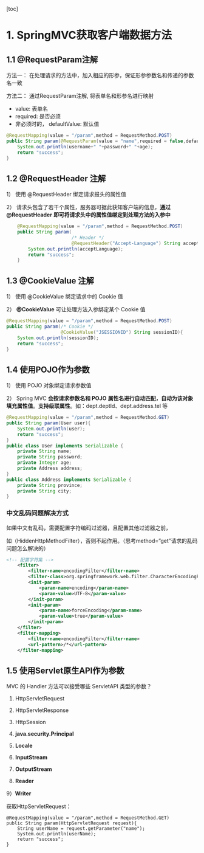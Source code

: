 [toc]

# 1. SpringMVC获取客户端数据方法

## 1.1 @RequestParam注解

方法一： 在处理请求的方法中，加入相应的形参，保证形参参数名和传递的参数名一致

方法二： 通过RequestParam注解, 将表单名和形参名进行映射

-  value: 表单名
- required: 是否必须
- 非必须时的， defaultValue: 默认值

```java
@RequestMapping(value = "/param",method = RequestMethod.POST)
public String param(@RequestParam(value = "name",required = false,defaultValue = "zhangxingrui") String username, String password, String age){
    System.out.println(username+" "+password+" "+age);
    return "success";
}
```

## 1.2 @RequestHeader 注解

1）  使用 @RequestHeader 绑定请求报头的属性值

2）  请求头包含了若干个属性，服务器可据此获知客户端的信息，**通过** **@RequestHeader** **即可将请求头中的属性值绑定到处理方法的入参中** 

```java
    @RequestMapping(value = "/param",method = RequestMethod.POST)
    public String param(
                        /* Header */
                        @RequestHeader("Accept-Language") String acceptLanguage){
        System.out.println(acceptLanguage);
        return "success";
    }
```

## 1.3 @CookieValue 注解

1）  使用 @CookieValue 绑定请求中的 Cookie 值

2）  **@CookieValue** 可让处理方法入参绑定某个 Cookie 值

```java
@RequestMapping(value = "/param",method = RequestMethod.POST)
public String param(/* Cookie */
                    @CookieValue("JSESSIONID") String sessionID){
    System.out.println(sessionID);
    return "success";
}
```

## 1.4 使用POJO作为参数

1）  使用 POJO 对象绑定请求参数值

2）  Spring MVC **会按请求参数名和 POJO** **属性名进行自动匹配，自动为该对象填充属性值**。**支持级联属性**。如：dept.deptId、dept.address.tel 等

```java
@RequestMapping(value = "/param",method = RequestMethod.GET)
public String param(User user){
    System.out.println(user);
    return "success";
}
public class User implements Serializable {
    private String name;
    private String password;
    private Integer age;
    private Address address;
}
public class Address implements Serializable {
    private String province;
    private String city;
}

```

### 中文乱码问题解决方式

 如果中文有乱码，需要配置字符编码过滤器，且配置其他过滤器之前，

如（HiddenHttpMethodFilter），否则不起作用。（思考method=”get”请求的乱码问题怎么解决的）

```xml
<!-- 配置字符集 -->
	<filter>
		<filter-name>encodingFilter</filter-name>
		<filter-class>org.springframework.web.filter.CharacterEncodingFilter</filter-class>
		<init-param>
			<param-name>encoding</param-name>
			<param-value>UTF-8</param-value>
		</init-param>
		<init-param>
			<param-name>forceEncoding</param-name>
			<param-value>true</param-value>
		</init-param>
	</filter>
	<filter-mapping>
		<filter-name>encodingFilter</filter-name>
		<url-pattern>/*</url-pattern>
	</filter-mapping>

```

## 1.5 使用Servlet原生API作为参数

 MVC 的 Handler 方法可以接受哪些 ServletAPI 类型的参数？

1)    HttpServletRequest

2)    HttpServletResponse

3)    HttpSession

4)    **java.security.Principal**

5)    **Locale**

6)    **InputStream**

7)    **OutputStream**

8)    **Reader**

9）**Writer**

获取HttpServletRequest：

```
@RequestMapping(value = "/param",method = RequestMethod.GET)
public String param(HttpServletRequest request){
    String userName = request.getParameter("name");
    System.out.println(userName);
    return "success";
}
```